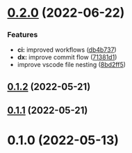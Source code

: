 # [0.2.0](https://github.com/openwebstacks/ts-starter/compare/v0.1.2...v0.2.0) (2022-06-22)


### Features

* **ci:** improved workflows ([db4b737](https://github.com/openwebstacks/ts-starter/commit/db4b737dc66391ce91a8eaa19a97b74e2854c833))
* **dx:** improve commit flow ([71381d1](https://github.com/openwebstacks/ts-starter/commit/71381d1eb5a2e16a538badbe595426025a15bbe8))
* improve vscode file nesting ([8bd2ff5](https://github.com/openwebstacks/ts-starter/commit/8bd2ff51c14e457a93ad1196783aa1a7f0163484))



## [0.1.2](https://github.com/openwebstacks/ts-starter/compare/v0.1.1...v0.1.2) (2022-05-21)



## [0.1.1](https://github.com/openwebstacks/ts-starter/compare/v0.1.0...v0.1.1) (2022-05-21)



# 0.1.0 (2022-05-13)



